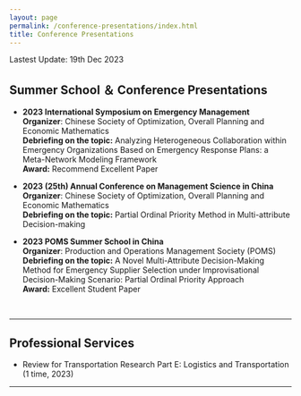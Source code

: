 ```yaml
---
layout: page
permalink: /conference-presentations/index.html
title: Conference Presentations
---
```


Lastest Update: 19th Dec 2023&nbsp;

## Summer School ＆ Conference Presentations

- **2023 International Symposium on Emergency Management** <br> **Organizer**: Chinese Society of Optimization, Overall Planning and Economic Mathematics <br>**Debriefing on the topic:** Analyzing Heterogeneous Collaboration within Emergency Organizations Based on Emergency Response Plans: a Meta-Network Modeling Framework<br> **Award:** Recommend Excellent Paper

- **2023 (25th) Annual Conference on Management Science in China** <br> **Organizer**: Chinese Society of Optimization, Overall Planning and Economic Mathematics <br>**Debriefing on the topic:** Partial Ordinal Priority Method in Multi-attribute Decision-making

- **2023 POMS Summer School in China** <br> **Organizer**: Production and Operations Management Society (POMS) <br>**Debriefing on the topic:** A Novel Multi-Attribute Decision-Making Method for Emergency Supplier Selection under Improvisational Decision-Making Scenario: Partial Ordinal Priority Approach<br> **Award:** Excellent Student Paper
<br>

---

## Professional Services

- Review for Transportation Research Part E: Logistics and Transportation (1 time, 2023)

---
